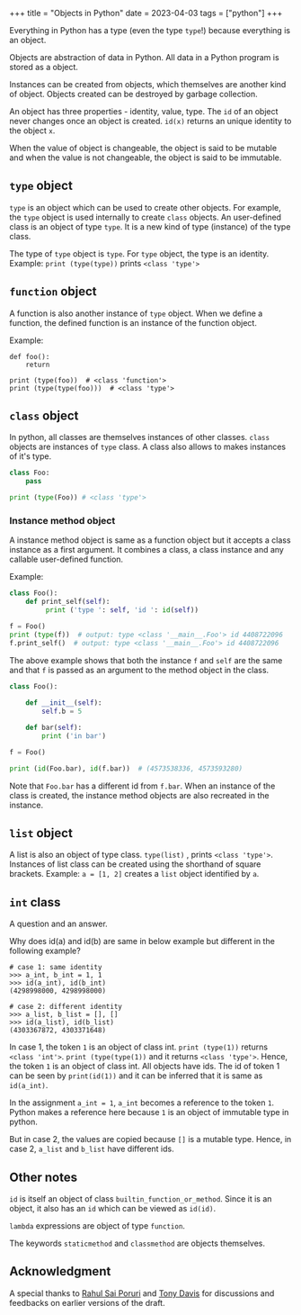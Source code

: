 +++
title = "Objects in Python"
date = 2023-04-03
tags = ["python"]
+++

Everything in Python has a type (even the type `type`!) because everything is an object.

Objects are abstraction of data in Python.
All data in a Python program is stored as a object.

Instances can be created from objects, which themselves are another kind of object.
Objects created can be destroyed by garbage collection.

An object has three properties - identity, value, type.
The `id` of an object never changes once an object is created.
`id(x)` returns an unique identity to the object `x`. 

When the value of object is changeable, the object is said to be mutable and when the value is not changeable, the object is said to be immutable.

## `type` object

`type` is an object which can be used to create other objects.
For example, the `type` object is used internally to create `class` objects.
An user-defined class is an object of type `type`.
It is a new kind of type (instance) of the type class.

The type of `type` object is `type`.
For `type` object, the type is an identity.
Example: `print (type(type))` prints `<class 'type'>`

## `function` object

A function is also another instance of `type` object.
When we define a function, the defined function is an instance of the function object.

Example:
```
def foo():
    return

print (type(foo))  # <class 'function'>
print (type(type(foo)))  # <class 'type'>
```

## `class` object
In python, all classes are themselves instances of other classes.
`class` objects are instances of `type` class.
A class also allows to makes instances of it's type.


```py
class Foo:
    pass

print (type(Foo)) # <class 'type'>
```

### Instance method object

A instance method object is same as a function object but it accepts a class instance as a first argument.
It combines a class, a class instance and any callable user-defined function.

Example:

```py
class Foo():
    def print_self(self):
         print ('type ': self, 'id ': id(self))

f = Foo()
print (type(f))  # output: type <class '__main__.Foo'> id 4408722096
f.print_self()  # output: type <class '__main__.Foo'> id 4408722096
```

The above example shows that both the instance `f` and `self` are the same and that `f` is passed as an argument to the method object in the class.

```py
class Foo():
    
    def __init__(self):
        self.b = 5

    def bar(self):
        print ('in bar')

f = Foo()

print (id(Foo.bar), id(f.bar))  # (4573538336, 4573593280)
```
Note that `Foo.bar` has a different id from `f.bar`.
When an instance of the class is created, the instance method objects are also recreated in the instance.

## `list` object

A list is also an object of type class.
`type(list)` , prints `<class 'type'>`.
Instances of list class can be created using the shorthand of square brackets.
Example: `a = [1, 2]` creates a `list` object identified by `a`.

## `int` class 

A question and an answer.

Why does id(a) and id(b) are same in below example but different in the following example?

```
# case 1: same identity
>>> a_int, b_int = 1, 1
>>> id(a_int), id(b_int)
(4298998000, 4298998000)

# case 2: different identity
>>> a_list, b_list = [], []
>>> id(a_list), id(b_list)
(4303367872, 4303371648)
```

In case 1, the token `1` is an object of class int.
`print (type(1))` returns `<class 'int'>`.
`print (type(type(1))` and it returns `<class 'type'>`.
Hence, the token `1` is an object of class int.
All objects have ids.
The id of token 1 can be seen by `print(id(1))` and it can be inferred that it is same as `id(a_int)`.

In the assignment `a_int = 1`, `a_int` becomes a reference to the token `1`.
Python makes a reference here because `1` is an object of immutable type in python.

But in case 2, the values are copied because `[]` is a mutable type.
Hence, in case 2, `a_list` and `b_list` have different ids.

## Other notes

`id` is itself an object of class `builtin_function_or_method`.
Since it is an object, it also has an `id` which can be viewed as `id(id)`.

`lambda` expressions are object of type `function`.

The keywords `staticmethod` and `classmethod` are objects themselves.

## Acknowledgment

A special thanks to [Rahul Sai Poruri](https://rahulporuri.github.io/) and [Tony Davis](https://tonyd.co/) for discussions and feedbacks on earlier versions of the draft.
